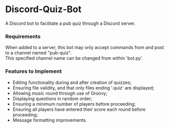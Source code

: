 # Discord-Quiz-Bot
A Discord bot to facilitate a pub quiz through a Discord server.

### Requirements
When added to a server, this bot may only accept commands from and post to a channel named "pub-quiz". \
This specified channel name can be changed from within 'bot.py'.

### Features to Implement
* Editing functionality during and after creation of quizzes;
* Ensuring file validity, and that only files ending '.quiz' are displayed;
* Allowing music round through use of Groovy;
* Displaying questions in random order;
* Ensuring a minimum number of players before proceeding;
* Ensuring all players have entered their score each round before proceeding;
* Message formatting improvements.